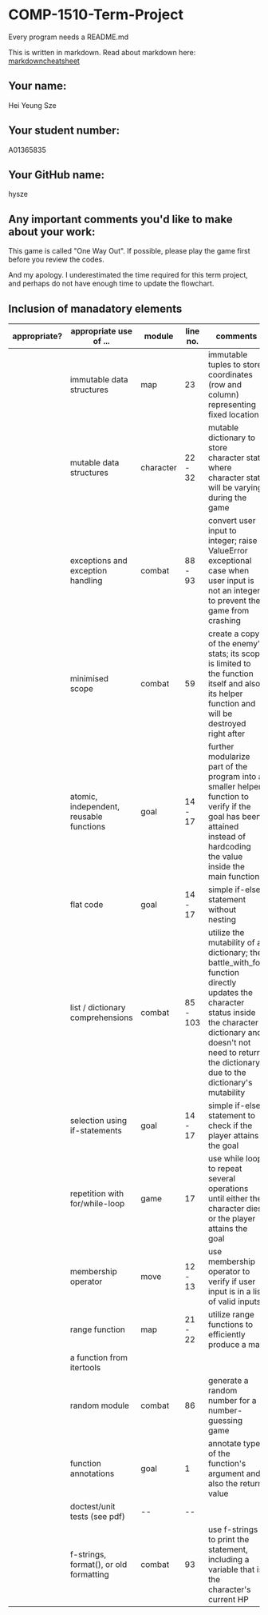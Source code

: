 # COMP-1510-Term-Project

Every program needs a README.md

This is written in markdown. Read about markdown here: [markdowncheatsheet](https://www.markdownguide.org/cheat-sheet/)

## Your name:
Hei Yeung Sze

## Your student number:
A01365835

## Your GitHub name:
hysze

## Any important comments you'd like to make about your work:
This game is called "One Way Out". If possible, please play the game first before you review the 
codes. 

And my apology. I underestimated the time required for this term project, and perhaps do not have 
enough time to update the flowchart.

## Inclusion of manadatory elements
| appropriate? | appropriate use of ...                  | module    | line no. | comments                                                                                                                                                                                                                    |
|--------------|-----------------------------------------|-----------|------|-----------------------------------------------------------------------------------------------------------------------------------------------------------------------------------------------------------------------------|
|              | immutable data structures               | map       | 23   | immutable tuples to store coordinates (row and column) representing fixed location                                                                                                                                          |
|              | mutable data structures                 | character | 22 - 32 | mutable dictionary to store character stats where character stats will be varying during the game                                                                                                                           |
|              | exceptions and exception handling       | combat    | 88 - 93 | convert user input to integer; raise a ValueError exceptional case when user input is not an integer to prevent the game from crashing                                                                                      |
|              | minimised scope                         | combat    | 59   | create a copy of the enemy's stats; its scope is limited to the function itself and also its helper function and will be destroyed right after                                                                              |
|              | atomic, independent, reusable functions | goal      | 14 - 17 | further modularize part of the program into a smaller helper function to verify if the goal has been attained instead of hardcoding the value inside the main function                                                      |
|              | flat code                               | goal      | 14 - 17 | simple if-else statement without nesting                                                                                                                                                                                    |
|              | list / dictionary comprehensions        | combat    | 85 - 103 | utilize the mutability of a dictionary; the battle_with_foe function directly updates the character status inside the character dictionary and doesn't not need to return the dictionary due to the dictionary's mutability |
|              | selection using if-statements           | goal      | 14 - 17 | simple if-else statement to check if the player attains the goal                                                                                                                                                            |
|              | repetition with for/while-loop          | game      | 17   | use while loop to repeat several operations until either the character dies or the player attains the goal                                                                                                                  |
|              | membership operator                     | move      | 12 - 13 | use membership operator to verify if user input is in a list of valid inputs                                                                                                                                                |
|              | range function                          | map       | 21 - 22 | utilize range functions to efficiently produce a map                                                                                                                                                                        |
|              | a function from itertools               |           |      |                                                                                                                                                                                                                             |
|              | random module                           | combat    | 86   | generate a random number for a number-guessing game                                                                                                                                                                         |
|              | function annotations                    | goal      | 1    | annotate types of the function's argument and also the return value                                                                                                                                                         |
|              | doctest/unit tests (see pdf)            | --        | --   |                                                                                                                                                                                                                             |
|              | f-strings, format(), or old formatting  | combat    | 93   | use f-strings to print the statement, including a variable that is the character's current HP                                                                                                                               |